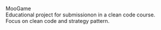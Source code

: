MooGame\
Educational project for submissionon in a clean code course.\
Focus on clean code and strategy pattern.
